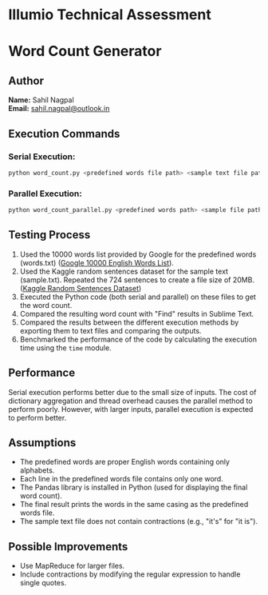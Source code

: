 # Illumio Technical Assessment
# Word Count Generator

## Author
**Name:** Sahil Nagpal  
**Email:** sahil.nagpal@outlook.in

## Execution Commands

### Serial Execution:
```bash
python word_count.py <predefined words file path> <sample text file path>
```

### Parallel Execution:
```bash
python word_count_parallel.py <predefined words path> <sample file path> <number of processes>
```

## Testing Process
1. Used the 10000 words list provided by Google for the predefined words (words.txt) ([Google 10000 English Words List](https://github.com/first20hours/google-10000-english/blob/master/google-10000-english.txt)). 
2. Used the Kaggle random sentences dataset for the sample text (sample.txt). Repeated the 724 sentences to create a file size of 20MB.
([Kaggle Random Sentences Dataset](https://www.kaggle.com/datasets/nikitricky/random-english-sentences))
3. Executed the Python code (both serial and parallel) on these files to get the word count.
4. Compared the resulting word count with "Find" results in Sublime Text.
5. Compared the results between the different execution methods by exporting them to text files and comparing the outputs.
6. Benchmarked the performance of the code by calculating the execution time using the `time` module.

## Performance
Serial execution performs better due to the small size of inputs. The cost of dictionary aggregation and thread overhead causes the parallel method to perform poorly. However, with larger inputs, parallel execution is expected to perform better.

## Assumptions
- The predefined words are proper English words containing only alphabets.
- Each line in the predefined words file contains only one word.
- The Pandas library is installed in Python (used for displaying the final word count).
- The final result prints the words in the same casing as the predefined words file.
- The sample text file does not contain contractions (e.g., "it's" for "it is").

## Possible Improvements
- Use MapReduce for larger files.
- Include contractions by modifying the regular expression to handle single quotes.
